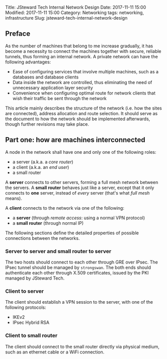 Title: JSteward Tech Internal Network Design
Date: 2017-11-11 15:00
Modified: 2017-11-11 15:00
Category: Networking
tags: networking, infrastructure
Slug: jsteward-tech-internal-network-design

## Preface

As the number of machines that belong to me increase gradually, it has become a necessity to connect the machines
together with secure, reliable tunnels, thus forming an internal network. A private network can have the following
advantages:

 - Ease of configuring services that involve multiple machines, such as a databases and database clients
 - Data inside the network are controlled, thus eliminating the need of unnecessary application layer
security
 - Convenience when configuring optimal route for network clients that wish their traffic be sent through the network

This article mainly describes the structure of the network (i.e. how the sites are connected), address allocation and
route selection. It should serve as the document to how the network should be implemented afterwards, though further
revisions may take place.

## Part one: how are machines interconnected

A node in the network shall have one and only one of the following roles:

 - a server (a.k.a. a *core router*)
 - a client (a.k.a. an *end user*)
 - a small router

A **server** connects to other servers, forming a full mesh network between the servers. A **small router** behaves just
like a server, except that it only connects to **one** server, instead of *every* server (that's what *full mesh* means).

A **client** connects to the network via one of the following:

 - a **server** (through *remote access*: using a normal VPN protocol)
 - a **small router** (through normal IP)

The following sections define the detailed properties of possible connections between the networks.

### **Server** to **server** and **small router** to **server**

The two hosts should connect to each other through GRE over IPsec. The IPsec tunnel should be managed by `strongswan`.
The both ends should authenticate each other through X.509 certificates, issued by the PKI managed by JSteward Tech.

### **Client** to **server**

The client should establish a VPN session to the server, with one of the following protocols:

 - IKEv2
 - IPsec Hybrid RSA

### **Client** to **small router**

The client should connect to the small router directly via physical medium, such as an ethernet cable or a WiFi connection.
